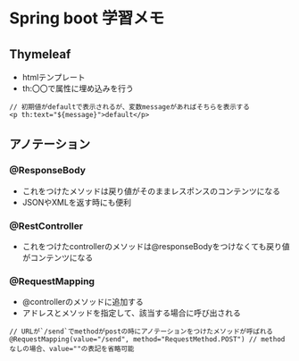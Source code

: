 # Spring boot 学習メモ

## Thymeleaf　
- htmlテンプレート
- th:〇〇で属性に埋め込みを行う
```
// 初期値がdefaultで表示されるが、変数messageがあればそちらを表示する
<p th:text="${message}">default</p>
```


## アノテーション
### @ResponseBody
- これをつけたメソッドは戻り値がそのままレスポンスのコンテンツになる
- JSONやXMLを返す時にも便利

### @RestController
- これをつけたcontrollerのメソッドは@responseBodyをつけなくても戻り値がコンテンツになる

### @RequestMapping
- @controllerのメソッドに追加する
- アドレスとメソッドを指定して、該当する場合に呼び出される
```
// URLが`/send`でmethodがpostの時にアノテーションをつけたメソッドが呼ばれる
@RequestMapping(value="/send", method="RequestMethod.POST") // methodなしの場合、value=""の表記を省略可能
```
